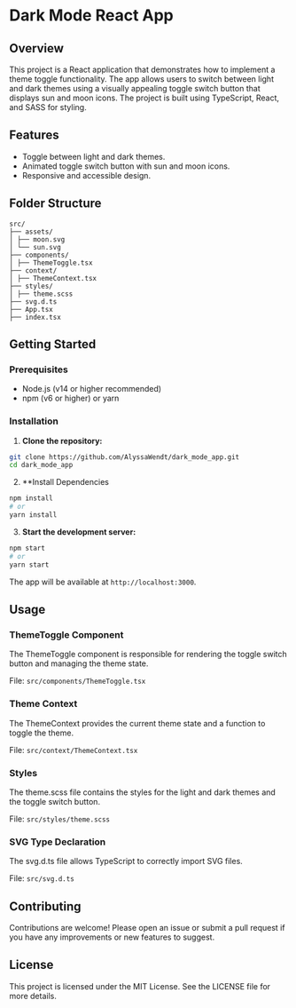 # Dark Mode React App

## Overview

This project is a React application that demonstrates how to implement a theme toggle functionality. The app allows users to switch between light and dark themes using a visually appealing toggle switch button that displays sun and moon icons. The project is built using TypeScript, React, and SASS for styling.

## Features

- Toggle between light and dark themes.
- Animated toggle switch button with sun and moon icons.
- Responsive and accessible design.

## Folder Structure
```
src/
├── assets/
│ ├── moon.svg
│ └── sun.svg
├── components/
│ ├── ThemeToggle.tsx
├── context/
│ ├── ThemeContext.tsx
├── styles/
│ ├── theme.scss
├── svg.d.ts
├── App.tsx
├── index.tsx
```

## Getting Started

### Prerequisites

- Node.js (v14 or higher recommended)
- npm (v6 or higher) or yarn

### Installation

1. **Clone the repository:**

```bash
git clone https://github.com/AlyssaWendt/dark_mode_app.git
cd dark_mode_app
```

2. **Install Dependencies

```bash
npm install
# or
yarn install
```

3. **Start the development server:**

```bash
npm start
# or
yarn start
```

The app will be available at `http://localhost:3000`.

## Usage

### ThemeToggle Component
The ThemeToggle component is responsible for rendering the toggle switch button and managing the theme state.

File: `src/components/ThemeToggle.tsx`

### Theme Context
The ThemeContext provides the current theme state and a function to toggle the theme.

File: `src/context/ThemeContext.tsx`

### Styles
The theme.scss file contains the styles for the light and dark themes and the toggle switch button.

File: `src/styles/theme.scss`

### SVG Type Declaration
The svg.d.ts file allows TypeScript to correctly import SVG files.

File: `src/svg.d.ts`

## Contributing
Contributions are welcome! Please open an issue or submit a pull request if you have any improvements or new features to suggest.

## License
This project is licensed under the MIT License. See the LICENSE file for more details.
